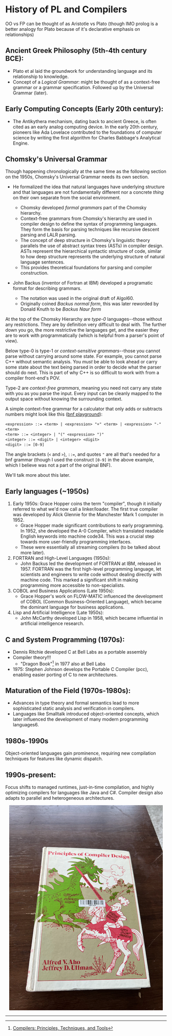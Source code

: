 # History of PL and Compilers

OO vs FP can be thought of as Aristotle vs Plato (though IMO prolog is a better analogy for Plato because of it's declarative emphasis on relationships)

## Ancient Greek Philosophy (5th-4th century BCE):

- Plato et al laid the groundwork for understanding language and its relationship to knowledge.
- Concept of a *Logical Grammar*: might be thought of as a context-free grammar or a grammar specification. Followed up by the Universal Grammar (later).
    <!-- - Theory of innate knowledge, known as "Plato's Problem," posed the question of how humans acquire so much knowledge despite limited experiences. This concept would later influence linguistic theories. -->
<!-- 1. Enlightenment Era (17th-18th century): -->
<!--     - René Descartes and the rationalist movement further developed ideas about language acquisition, believing in its innate nature as a reflection of human rationality. In contrast, John Locke proposed that all knowledge, including language, comes from sensory experience rather than innate abilities. -->

## Early Computing Concepts (Early 20th century):

- The Antikythera mechanism, dating back to ancient Greece, is often cited as an early analog computing device. In the early 20th century, pioneers like Ada Lovelace contributed to the foundations of computer science by writing the first algorithm for Charles Babbage's Analytical Engine.


## Chomsky's Universal Grammar

Though happening chronologically at the same time as the following section on the 1950s, Chomsky's Universal Grammar needs its own section.

- He formalized the idea that natural languages have underlying structure and that languages are not fundamentally different nor a concrete *thing* on their own separate from the social environment.
    - Chomsky developed *formal grammars* part of the Chomsky hierarchy.
    - Context-free grammars from Chomsky's hierarchy are used in compiler design to define the syntax of programming languages.
        They form the basis for parsing techniques like recursive descent parsing and LALR parsing.
    - The concept of deep structure in Chomsky's linguistic theory parallels the use of abstract syntax trees (ASTs) in compiler design. ASTs represent the hierarchical syntactic structure of code, similar to how deep structure represents the underlying structure of natural language sentences.
    -  This provides theoretical foundations for parsing and compiler construction.

- John Backus (inventor of Fortran at IBM) developed a programatic format for describing grammars.
    - The notation was used in the original draft of Algol60.
    - Originally coined *Backus normal form*, this was later reworded by Donald Knuth to be *Backus Naur form*

At the top of the Chomsky Hierarchy are *type-0* languages--those without any restrictions.
They are by definition very difficult to deal with.
The further down you go, the more restrictive the languages get, and the easier they are to work with programmatically (which is helpful from a parser's point of view).

Below type-0 is type-1 or *context-sensitive grammars*--those you cannot parse without carrying around some state.
For example, you cannot parse C++ without semantic analysis.
You *must* be able to look ahead or carry some state about the text being parsed in order to decide what the parser should do next.
This is part of why C++ is so difficult to work with from a compiler front-end's POV.

Type-2 are *context-free grammars*, meaning you need not carry any state with you as you parse the input.
Every input can be cleanly mapped to the output space without knowing the surrounding context.

A simple context-free grammar for a calculator that only adds or subtracts numbers might look like this ([bnf playground](https://bnfplayground.pauliankline.com/)):
```
<expression> ::= <term> | <expression> "+" <term> | <expression> "-" <term>
<term> ::= <integer> | "(" <expression> ")"
<integer> ::= <digit> | <integer> <digit>
<digit> ::= [0-9]
```

The angle brackets (`<` and `>`), `::=`, and quotes `"` are all that's needed for a bnf grammar (though I used the construct `[0-9]` in the above example, which I believe was not a part of the original BNF).

We'll talk more about this later.

## Early languages (~1950s)

1. Early 1950s: Grace Hopper coins the term "compiler", though it initially referred to what we'd now call a linker/loader. The first true compiler was developed by Alick Glennie for the Manchester Mark 1 computer in 1952.
    - Grace Hopper made significant contributions to early programming. In 1952, she developed the A-0 Compiler, which translated readable English keywords into machine code34. This was a crucial step towards more user-friendly programming interfaces.
    - These were essentially all streaming compilers (to be talked about more later).
1. FORTRAN and High-Level Languages (1950s):
    - John Backus led the development of FORTRAN at IBM, released in 1957. FORTRAN was the first high-level programming language, let scientists and engineers to write code without dealing directly with machine code. This marked a significant shift in making programming more accessible to non-specialists.
1. COBOL and Business Applications (Late 1950s):
    - Grace Hopper's work on FLOW-MATIC influenced the development of COBOL (Common Business-Oriented Language), which became the dominant language for business applications.
1. Lisp and Artificial Intelligence (Late 1950s):
    - John McCarthy developed Lisp in 1958, which became influential in artificial intelligence research.

## C and System Programming (1970s):

- Dennis Ritchie developed C at Bell Labs as a portable assembly
- Compiler theory!!!
    - "Dragon Book"[^dragonbook] in 1977 also at Bell Labs
- 1975: Stephen Johnson develops the Portable C Compiler (pcc), enabling easier porting of C to new architectures.


## Maturation of the Field (1970s-1980s):

- Advances in type theory and formal semantics lead to more sophisticated static analysis and verification in compilers.
- Languages like Smalltalk introduced object-oriented concepts, which later influenced the development of many modern programming languages6.


## 1980s-1990s

Object-oriented languages gain prominence, requiring new compilation techniques for features like dynamic dispatch.


## 1990s-present:

Focus shifts to managed runtimes, just-in-time compilation, and highly optimizing compilers for languages like Java and C#. Compiler design also adapts to parallel and heterogeneous architectures.


<center>
<img src="dragonbook.png" />
</center>
<!-- ![Dragon Book](dragonbook.png) -->
<!-- 1. Modern Era (1980s-Present): -->
<!--     - The development of personal computers led to the creation of many new programming languages and paradigms. Python, developed by Guido van Rossum in the late 1980s, has become one of the most popular languages due to its readability and versatility. -->

---

[^howtheancientgreeksinventedpl]: [StrangeLoop 2012: How the Ancient Greeks Invented PL by Matt Butcher](https://www.infoq.com/presentations/Philosophy-Programming/#downloadPdf/)
[^ibmfortranhistory]: [IBM's History of Fortran](https://www.ibm.com/history/fortran)
[^livephysicsfortranhistory]: [livephysics: Fortran History](https://www.livephysics.com/computational-physics/fortran/history-fortran-language/)
[^parsingcompilingwithprolog]: [Parsing and Compiling Using Prolog](https://dl.acm.org/doi/10.1145/22719.22946)
[^dragonbook]: [Compilers: Principles, Techniques, and Tools](https://en.wikipedia.org/wiki/Compilers:_Principles,_Techniques,_and_Tools)
[^wiki_contextfreegrammar]: [wikipedia Context-free grammar](https://en.wikipedia.org/wiki/Context-free_grammar)
[^wiki_bnf]: [Backus-Naur form](https://en.wikipedia.org/wiki/Backus%E2%80%93Naur_form#:~:text=His%20notation%20was%20first%20used,are%20enclosed%20in%20angle%20brackets.)
[^blog_kubuszok]: [Nice blog post that covers much of this](https://kubuszok.com/2019/from-string-to-ast-parsing/)
